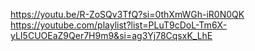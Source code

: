 https://youtu.be/R-ZoSQv3TfQ?si=0thXmWGh-iR0N0QK
https://youtube.com/playlist?list=PLuT9cDoL-Tm6X-yLI5CUOEaZ9Qer7H9m9&si=ag3Yj78CqsxK_LhE
